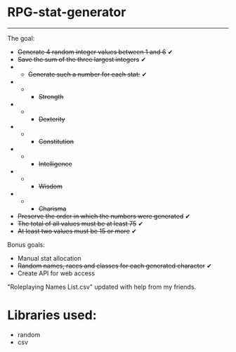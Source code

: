 # RPG-stat-generator

----------
The goal:

 - ~~Generate 4 random integer values between 1 and 6~~ ✔
 - ~~Save the sum of the three largest integers~~ ✔
 - - ~~Generate such a number for each stat:~~ ✔
 - - - ~~Strength~~
 - - - ~~Dexterity~~
 - - - ~~Constitution~~
 - - - ~~Intelligence~~
 - - - ~~Wisdom~~
 - - - ~~Charisma~~
 - ~~Preserve the order in which the numbers were generated~~ ✔
 - ~~The total of all values must be at least 75~~ ✔
 - ~~At least two values must be 15 or more~~ ✔

Bonus goals:

 - Manual stat allocation
 - ~~Random names, races and classes for each generated character~~ ✔
 - Create API for web access

"Roleplaying Names List.csv" updated with help from my friends.

# Libraries used:

 - random
 - csv
